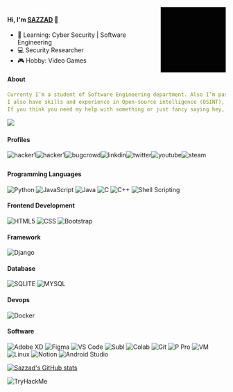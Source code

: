 <img align="right" alt="GIF" src="/0xSAZZAD.gif?raw=true" width="150" height="150" />

#### Hi, I'm [SAZZAD](http://sazzad.engineer/) 👋

-  🌱 Learning: Cyber Security | Software Engineering
-  💻 Security Researcher
-  🎮 Hobby: Video Games



#### About
```yaml
Currenty I’m a student of Software Engineering department. Also I’m passionate about learning cyber security. 
I also have skills and experience in Open-source intelligence (OSINT), web penetration testing, social engineering etc.
If you think you need my help with something or just fancy saying hey, then get in touch.
```
![](https://komarev.com/ghpvc/?username=sazzad1337&color=green)
#### Profiles
[<img align="left" alt="hacker1" src="https://img.shields.io/badge/Hack%20The%20Box-000000?style=flat-square&logo=hackthebox&logoColor=#9FEF00" />][htb]
[<img align="left" alt="hacker1" src="https://img.shields.io/badge/HackerOne-000000?style=flat-square&logo=HackerOne&logoColor=white" />][hacker1]
[<img align="left" alt="bugcrowd" src="https://img.shields.io/badge/Bugcrowd-494649?style=flat-square&logo=Bugcrowd&logoColor=ORANGE" />][bugcrowd]
[<img align="left" alt="linkdin" src="https://img.shields.io/badge/LinkedIn-0077B5?style=flat-square&logo=linkedin&logoColor=white" />][linkedin]
[<img align="left" alt="twitter" src="https://img.shields.io/badge/Twitter-1DA1F2?style=flat-square&logo=twitter&logoColor=white" />][twitter]
[<img align="left" alt="youtube" src="https://img.shields.io/badge/YouTube-FF0000?style=flat-square&logo=youtube&logoColor=white" />][youtube]
[<img align="left" alt="steam" src="https://img.shields.io/badge/Steam-1b2838?style=flat-square&logo=Steam&logoColor=#000000" />][steam]

[htb]: https://app.hackthebox.com/profile/312195
[twitter]: https://twitter.com/0xSAZZAD
[youtube]: https://www.youtube.com/channel/UCTEOMe8tWo73VaRXWEz0Cyw
[linkedin]: https://linkedin.com/in/0xSAZZAD
[hacker1]: https://hackerone.com/0xsazzad
[steam]:https://steamcommunity.com/id/0xSAZZAD
[bugcrowd]:https://bugcrowd.com/0xSazzad

### <br>


<h4 align="left">Programming Languages</h4>

![Python](https://img.shields.io/badge/Python-14354C?style=flat&logo=python&logoColor=ffdd54)
![JavaScript](https://img.shields.io/badge/JavaScript-323330?style=flat&logo=javascript&logoColor=F7DF1E)
![Java](https://img.shields.io/badge/Java-ED8B00?style=flat&logo=oracle&logoColor=white)
![C](https://img.shields.io/badge/C-00599C?style=flat&logo=c&logoColor=white)
![C++](https://img.shields.io/badge/C%2B%2B-00599C?style=flat&logo=c%2B%2B&logoColor=white)
![Shell Scripting](https://img.shields.io/badge/Shell_Script-121011?style=flat&logo=gnu-bash&logoColor=white)



<h4 align="left">Frontend Development</h4>

![HTML5](https://img.shields.io/badge/HTML5-E34F26?style=flat&logo=html5&logoColor=white)
![CSS](https://img.shields.io/badge/CSS3-1572B6?style=flat&logo=css3&logoColor=white)
![Bootstrap](https://img.shields.io/badge/Bootstrap-563D7C?style=flat&logo=bootstrap&logoColor=white)

<h4 align="left">Framework</h4>

![Django](https://img.shields.io/badge/Django-092E20?style=flat&logo=django&logoColor=white)

<h4 align="left">Database</h4>

![SQLITE](https://img.shields.io/badge/SQLite-07405E?style=flat&logo=sqlite&logoColor=white)
![MYSQL](https://img.shields.io/badge/MySQL-005C84?style=flate&logo=mysql&logoColor=white)


<h4 align="left">Devops</h4>

![Docker](https://img.shields.io/badge/Docker-0db7ed?style=flat&logo=docker&logoColor=white)

<h4 align="left">Software</h4>

![Adobe XD](https://img.shields.io/badge/Adobe%20XD-470137?style=flat&logo=Adobe%20XD&logoColor=#FF61F6)
![Figma](https://img.shields.io/badge/Figma-F24E1E?style=flat&logo=figma&logoColor=white)
![VS Code](https://img.shields.io/badge/Visual_Studio_Code-0078D4?style=flat&logo=visual%20studio%20code&logoColor=white)
![Subl](https://img.shields.io/badge/Sublime_Text-%23575757.svg?&style=flat&logo=sublime-text&logoColor=important)
![Colab](https://img.shields.io/badge/Colab-F9AB00?style=flat&logo=googlecolab&color=525252)
![Git](https://img.shields.io/badge/GIT-E44C30?style=flat&logo=git&logoColor=white)
![P Pro](https://img.shields.io/badge/Adobe%20Premiere%20Pro-9999FF?style=flat&logo=Adobe%20Premiere%20Pro&logoColor=white)
![VM](https://img.shields.io/badge/vmware-696566?style=flat&logo=vmware&logoColor=white)
![Linux](https://img.shields.io/badge/Kali_Linux-557C94?style=flat&logo=kali-linux&logoColor=white)
![Notion](https://img.shields.io/badge/Notion-000000?style=flat&logo=notion&logoColor=White)
![Android Studio](https://img.shields.io/badge/Android_Studio-3DDC84?style=flat&logo=android-studio&logoColor=white)



[![Sazzad's GitHub stats](https://github-readme-stats.vercel.app/api?username=sazzad1337)](https://github.com/anuraghazra/github-readme-stats)



<!-- <a href="https://www.cprogramming.com/" target="_blank" rel="noreferrer"> <img src="https://raw.githubusercontent.com/devicons/devicon/master/icons/c/c-original.svg" alt="c" width="40" height="40"/> </a>
<a href="https://www.python.org" target="_blank" rel="noreferrer"> <img src="https://raw.githubusercontent.com/devicons/devicon/master/icons/python/python-original.svg" alt="python" width="40" height="40"/> </a>
<a href="https://www.java.com" target="_blank" rel="noreferrer"> <img src="https://raw.githubusercontent.com/devicons/devicon/master/icons/java/java-original.svg" alt="java" width="40" height="40"/>
</a>
<a href="https://www.w3.org/html/" target="_blank" rel="noreferrer"> <img src="https://raw.githubusercontent.com/devicons/devicon/master/icons/html5/html5-original-wordmark.svg" alt="html5" width="40" height="40"/> </a>
<a href="https://www.w3schools.com/css/" target="_blank" rel="noreferrer"> <img src="https://raw.githubusercontent.com/devicons/devicon/master/icons/css3/css3-original-wordmark.svg" alt="css3" width="40" height="40"/> </a>
<a href="https://getbootstrap.com" target="_blank" rel="noreferrer"> <img src="https://raw.githubusercontent.com/devicons/devicon/master/icons/bootstrap/bootstrap-original.svg" alt="bootstrap" width="40" height="40"/> </a>
<a href="https://www.mysql.com/" target="_blank" rel="noreferrer"> <img src="https://raw.githubusercontent.com/devicons/devicon/master/icons/mysql/mysql-original-wordmark.svg" alt="mysql" width="40" height="40"/> </a>
<a href="https://www.sqlite.org/" target="_blank" rel="noreferrer"> <img src="https://www.vectorlogo.zone/logos/sqlite/sqlite-icon.svg" alt="sqlite" width="40" height="40"/> </a>
<a href="https://www.djangoproject.com/" target="_blank" rel="noreferrer"> <img src="https://github.com/devicons/devicon/blob/master/icons/django/django-plain-wordmark.svg" alt="django" width="40" height="40"/> </a>
<a href="https://www.docker.com/" target="_blank" rel="noreferrer"> <img src="https://raw.githubusercontent.com/devicons/devicon/master/icons/docker/docker-original-wordmark.svg" alt="docker" width="40" height="40"/> </a>
<a href="https://www.figma.com/" target="_blank" rel="noreferrer"> <img src="https://www.vectorlogo.zone/logos/figma/figma-icon.svg" alt="figma" width="40" height="40"/> </a>    
<a href="https://postman.com" target="_blank" rel="noreferrer"> <img src="https://www.vectorlogo.zone/logos/getpostman/getpostman-icon.svg" alt="postman" width="40" height="40"/> </a>  
<a href="https://www.adobe.com/products/xd.html" target="_blank" rel="noreferrer"> <img src="https://cdn.worldvectorlogo.com/logos/adobe-xd.svg" alt="xd" width="40" height="40"/> </a> 
<a href="https://www.adobe.com/products/xd.html" target="_blank" rel="noreferrer"> <img src="https://raw.githubusercontent.com/devicons/devicon/master/icons/vscode/vscode-original.svg" alt="vscode" width="40" height="40"/> </a> 
<a href="https://www.adobe.com/products/xd.html" target="_blank" rel="noreferrer"> <img src="https://raw.githubusercontent.com/devicons/devicon/master/icons/premierepro/premierepro-original.svg" alt="premierepro" width="40" height="40"/> </a>
-->

<img src="https://tryhackme-badges.s3.amazonaws.com/0xSAZZAD.png" alt="TryHackMe">
